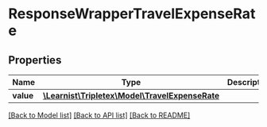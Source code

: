 # ResponseWrapperTravelExpenseRate

## Properties
Name | Type | Description | Notes
------------ | ------------- | ------------- | -------------
**value** | [**\Learnist\Tripletex\Model\TravelExpenseRate**](TravelExpenseRate.md) |  | [optional] 

[[Back to Model list]](../../README.md#documentation-for-models) [[Back to API list]](../../README.md#documentation-for-api-endpoints) [[Back to README]](../../README.md)

